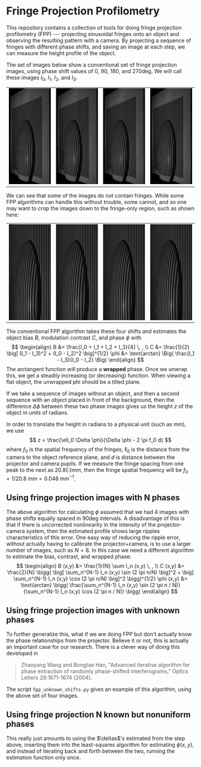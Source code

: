 # Fringe Projection Profilometry

This repository contains a collection of tools for doing fringe projection profilometry (FPP) --- projecting sinusoidal fringes onto an object and observing the resulting pattern with a camera. By projecting a sequence of fringes with different phase shifts, and saving an image at each step, we can measure the height profile of the object.

The set of images below show a conventional set of fringe projection images, using phase shift values of 0, 90, 180, and 270deg. We will call these images $I_0$, $I_1$, $I_2$, and $I_3$.

<table style="width:100%">
    <tr>
        <td style="text-align:center"><img src="figures/lens_orig_000.jpg" style="width:329px;height:256px;"> </td>
        <td style="text-align:center"><img src="figures/lens_orig_090.jpg" style="width:329px;height:256px;"> </td>
        <td style="text-align:center"><img src="figures/lens_orig_180.jpg" style="width:329px;height:256px;"> </td>
        <td style="text-align:center"><img src="figures/lens_orig_270.jpg" style="width:329px;height:256px;"> </td>
    </tr>
</table>

We can see that some of the images do not contain fringes. While some FPP algorithms can handle this without trouble, some cannot, and so one may want to crop the images down to the fringe-only region, such as shown here:

<table style="width:100%">
    <tr>
        <td style="text-align:center"><img src="figures/lens_crop_000.jpg" style="width:329px;height:256px;"> </td>
        <td style="text-align:center"><img src="figures/lens_crop_090.jpg" style="width:329px;height:256px;"> </td>
        <td style="text-align:center"><img src="figures/lens_crop_180.jpg" style="width:329px;height:256px;"> </td>
        <td style="text-align:center"><img src="figures/lens_crop_270.jpg" style="width:329px;height:256px;"> </td>
    </tr>
</table>

The conventional FPP algorithm takes these four shifts and estimates the object bias $B$, modulation contrast $C$, and phase $\phi$ with
$$
\begin{align}
    B &= \frac{I_0 + I_1 + I_2 + I_3}{4} \, , \\
    C &= \frac{1}{2} \big[ (I_1 - I_3)^2 + (I_0 - I_2)^2 \big]^{1/2}
    \phi &= \text{arctan} \Big( \frac{I_1 - I_3}{I_0 - I_2} \Big)
\end{align}
$$
The arctangent function will produce a **wrapped** phase. Once we unwrap this, we get a steadily increasing (or decreasing) function. When viewing a flat object, the unwrapped phi should be a tilted plane.

If we take a sequence of images without an object, and then a second sequence with an object placed in front of the background, then the difference $\Delta \phi$ between these two phase images gives us the height $z$ of the object in units of radians.

In order to translate the height in radians to a physical unit (such as mm), we use
$$
    z = \frac{\ell_0 \Delta \phi}{\Delta \phi - 2 \pi f_0 d}
$$
where $f_0$ is the spatial frequency of the fringes, $\ell_0$ is the distance from the camera to the object reference plane, and $d$ is distance between the projector and camera pupils. If we measure the fringe spacing from one peak to the next as 20.8{\:}mm, then the fringe spatial frequency will be $f_0 = 1 / 20.8{\:}mm = 0.048{\:}\text{mm}^{-1}$.

## Using fringe projection images with N phases

The above algorithm for calculating $\phi$ assumed that we had 4 images with phase shifts equally spaced in 90deg intervals. A disadvantage of this is that if there is uncorrected nonlinearity in the intensity of the projector-camera system, then the estimated profile shows large ripples characteristics of this error. One easy way of reducing the ripple error, without actually having to calibrate the projector+camera, is to use a larger number of images, such as $N = 8$. In this case we need a different algorithm to estimate the bias, contrast, and wrapped phase:
$$
\begin{align}
    B (x,y) &= \frac{1}{N} \sum I_n (x,y) \, , \\
    C (x,y) &= \frac{2}{N} \bigg( \big[ \sum_n^{N-1} I_n (x,y) \sin (2 \pi n/N) \big]^2 + \big[ \sum_n^{N-1} I_n (x,y) \cos (2 \pi n/N) \big]^2 \bigg)^{1/2}
    \phi (x,y) &= \text{arctan} \bigg( \frac{\sum_n^{N-1} I_n (x,y) \sin (2 \pi n / N)}{\sum_n^{N-1} I_n (x,y) \cos (2 \pi n / N)} \bigg)
\end{align}
$$

## Using fringe projection images with unknown phases

To further generalize this, what if we are doing FPP but don't actually know the phase relationships from the projector. Believe it or not, this is actually an important case for our research. There is a clever way of doing this developed in

>    Zhaoyang Wang and Bongtae Han, "Advanced iterative algorithm for phase extraction of randomly phase-shifted interferograms," Optics Letters 29:1671-1674 (2004).

The script `fpp_unknown_shifts.py` gives an example of this algorithm, using the above set of four images.



## Using fringe projection N known but nonuniform phases

This really just amounts to using the $\deltas$'s estimated from the step above, inserting them into the least-squares algorithm for estimating $\phi (x,y)$, and instead of iterating back and forth between the two, running the estimation function only once.
